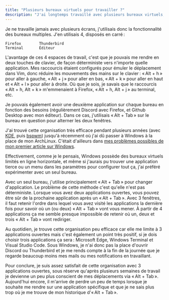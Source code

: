 ```yaml
---
title: "Plusieurs bureaux virtuels pour travailler ?"
description: "J'ai longtemps travaillé avec plusieurs bureaux virtuels, comment travailler avec un seul espace de travail ?"
---
```


Je ne travaille jamais avec plusieurs écrans, j'utilisais donc la fonctionnalité des bureaux multiples. J'en utilisais 4, disposés en carré :

```
Firefox        Thunderbird
Terminal       Éditeur
```

L'avantage de ces 4 espaces de travail, c'est que je pouvais me rendre en deux touches de clavier, de façon déterministe vers n'importe quelle application. Mes raccourcis étaient configurés pour émuler le déplacement dans Vim, donc réduire les mouvements des mains sur le clavier : « Alt + h » pour aller à gauche, « Alt + j » pour aller en bas, « Alt + k » pour aller en haut et « Alt + l » pour aller à droite. Où que je sois, je savais que le raccourcis « Alt + h, Alt + k » m'emmenaient à Firefox, « Alt + h, Alt + j » au terminal, etc.

Je pouvais également avoir une deuxième application sur chaque bureau en fonction des besoins (régulièrement Discord avec Firefox, et Github Desktop avec mon éditeur). Dans ce cas, j'utilisais « Alt + Tab » sur le bureau en question pour alterner les deux fenêtres.

J'ai trouvé cette organisation très efficace pendant plusieurs années (avec [KDE](https://kde.org/), puis [bspwm](https://github.com/baskerville/bspwm)) jusqu'à récemment où j'ai dû passer à Windows à la place de mon ArchLinux. C'était d'ailleurs dans [mes problèmes possibles de mon premier article sur Windows](/posts/2020-10-13-projet-windows.html).

Effectivement, comme je le pensais, Windows possède des bureaux virtuels limités en ligne horizontale, et même si j'aurais pu trouver une application tierce ou un menu dans les paramètres pour configurer tout ça, j'ai préféré expérimenter avec un seul bureau.

Avec un seul bureau, j'utilise principalement « Alt + Tab » pour changer d'application. Le problème de cette méthode c'est qu'elle n'est pas déterministe. Lorsque vous avez deux applications ouvertes, vous pouvez être sûr de la prochaine application après un « Alt + Tab ». Avec 3 fenêtres, il faut retenir l'ordre dans lequel vous avez visité les applications la dernière fois pour savoir où un (ou deux) « Alt + Tab » vont vous mener. À partir de 4 applications ça me semble presque impossible de retenir où un, deux et trois « Alt + Tab » vont rediriger.

Au quotidien, je trouve cette organisation peu efficace car elle me limite à 3 applications ouvertes mais c'est également un point très positif, si je dois choisir trois applications ça sera : Microsoft Edge, Windows Terminal et Visual Studio Code. Sous Windows, je n'ai donc pas la place d'ouvrir Discord ou Thunderbird et je me rends compte à la fin de la journée que je regarde beaucoup moins mes mails ou mes notifications en travaillant.

Pour conclure, je suis assez satisfait de cette organisation avec 3 applications ouvertes, sous réserve qu'après plusieurs semaines de travail je devienne un peu plus conscient de mes déplacements via « Alt + Tab ». Aujourd'hui encore, il m'arrive de perdre un peu de temps lorsque je souhaite me rendre sur une application spécifique et que je ne sais plus trop où je me trouve de mon historique d'« Alt + Tab ».